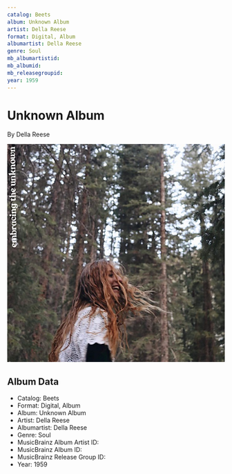 ```yaml
---
catalog: Beets
album: Unknown Album
artist: Della Reese
format: Digital, Album
albumartist: Della Reese
genre: Soul
mb_albumartistid: 
mb_albumid: 
mb_releasegroupid: 
year: 1959
---
```


# Unknown Album

By Della Reese

![](../../assets/beetscovers/Della_Reese-Unknown_Album.jpg)

## Album Data

- Catalog: Beets
- Format: Digital, Album
- Album: Unknown Album
- Artist: Della Reese
- Albumartist: Della Reese
- Genre: Soul
- MusicBrainz Album Artist ID: 
- MusicBrainz Album ID: 
- MusicBrainz Release Group ID: 
- Year: 1959

